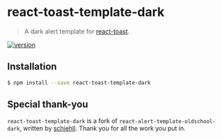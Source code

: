 # react-toast-template-dark

> A dark alert template for [react-toast](https://github.com/jacobsowles/react-toast).

[![version](https://img.shields.io/npm/v/react-toast-template-dark.svg?style=flat-square)](http://npm.im/react-alert-template-dark)

## Installation

```bash
$ npm install --save react-toast-template-dark
```

## Special thank-you

`react-toast-template-dark` is a fork of `react-alert-template-oldschool-dark`, written by [schiehll](https://github.com/schiehll). Thank you for all the work you put in.

